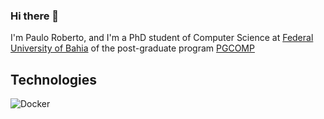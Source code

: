 ### Hi there 👋

I'm Paulo Roberto, and I'm a PhD student of Computer Science at [Federal University of Bahia](https://www.ufba.br/) of the post-graduate program [PGCOMP](http://wiki.dcc.ufba.br/PGComp/)

## Technologies

<img alt="Docker" src="https://img.shields.io/badge/docker%20-%230db7ed.svg?&style=for-the-badge&logo=docker&logoColor=white"/>
